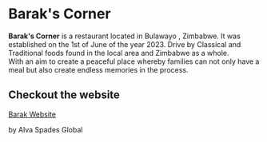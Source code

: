
<h1>Barak's Corner</h1>


<p> 
<b>Barak's Corner</b> is a restaurant located in Bulawayo , Zimbabwe. It was established on the 1st of June of the year 2023. Drive by Classical and Traditional foods found in the local area and Zimbabwe as a whole.
<br/>
With an aim to create a peaceful place whereby families can not only have a meal but also create endless memories in the process.
</p>

## Checkout the website

<a href="https://barakfood.netlify.app"> Barak Website </a>

by Alva Spades Global

